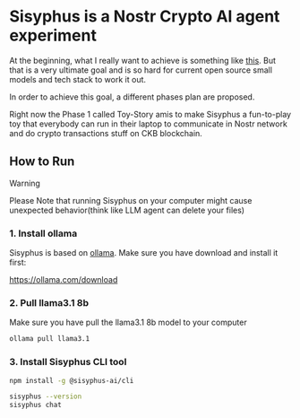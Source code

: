 # Sisyphus is a Nostr Crypto AI agent experiment

At the beginning, what I really want to achieve is something like [this](/docs/project-sisyphus.md). But that is a very ultimate goal and is so hard for current open source small models and tech stack to work it out.

In order to achieve this goal, a different phases plan are proposed.

Right now the Phase 1 called Toy-Story amis to make Sisyphus a fun-to-play toy that everybody can run in their laptop to communicate in Nostr network and do crypto transactions stuff on CKB blockchain.

## How to Run

> [!WARNING]
> Please Note that running Sisyphus on your computer might cause unexpected behavior(think like LLM agent can delete your files)

### 1. Install ollama

Sisyphus is based on [ollama](https://ollama.com/). Make sure you have download and install it first:

https://ollama.com/download

### 2. Pull llama3.1 8b

Make sure you have pull the llama3.1 8b model to your computer

```sh
ollama pull llama3.1
```

### 3. Install Sisyphus CLI tool

```sh
npm install -g @sisyphus-ai/cli
```

```sh
sisyphus --version
sisyphus chat
```
